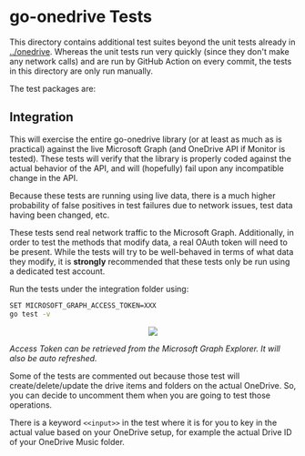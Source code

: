 go-onedrive Tests
===============

This directory contains additional test suites beyond the unit tests already in
[../onedrive](../onedrive). Whereas the unit tests run very quickly (since they
don't make any network calls) and are run by GitHub Action on every commit, the tests
in this directory are only run manually.

The test packages are:

Integration
-----------

This will exercise the entire go-onedrive library (or at least as much as is
practical) against the live Microsoft Graph (and OneDrive API if Monitor is tested). 
These tests will verify that the library is properly coded against the actual behavior 
of the API, and will (hopefully) fail upon any incompatible change in the API.

Because these tests are running using live data, there is a much higher
probability of false positives in test failures due to network issues, test
data having been changed, etc.

These tests send real network traffic to the Microsoft Graph.
Additionally, in order to test the methods that modify data, a real OAuth token
will need to be present. While the tests will try to be well-behaved in terms
of what data they modify, it is **strongly** recommended that these tests only
be run using a dedicated test account.

Run the tests under the integration folder using:

```bash
SET MICROSOFT_GRAPH_ACCESS_TOKEN=XXX 
go test -v
```

<div align="center">
    <img src="https://gclstorage.blob.core.windows.net/images/MicrosoftGraphAccessToken.png" />
</div>

*Access Token can be retrieved from the Microsoft Graph Explorer. It will also be auto refreshed.*

Some of the tests are commented out because those test will create/delete/update the 
drive items and folders on the actual OneDrive. So, you can decide to uncomment them
when you are going to test those operations.

There is a keyword `<<input>>` in the test where it is for you to key in the actual value
based on your OneDrive setup, for example the actual Drive ID of your OneDrive Music 
folder.